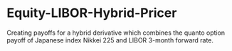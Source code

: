 # Equity-LIBOR-Hybrid-Pricer

Creating payoffs for a hybrid derivative which combines the quanto option payoff of Japanese index Nikkei 225 and LIBOR 3-month forward rate.

